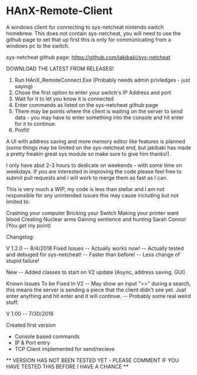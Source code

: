 # HAnX-Remote-Client
A windows client for connecting to sys-netcheat nintendo switch homebrew. This does not contain sys-netcheat, you will need to use the github page to set that up first this is only for communicating from a windows pc to the switch.

sys-netcheat github page: https://github.com/jakibaki/sys-netcheat

DOWNLOAD THE LATEST FROM RELEASES!

1) Run HAnX_RemoteConnect.Exe (Probably needs admin privledges - just saying)
2) Chose the first option to enter your switch's IP Address and port
3) Wait for it to let you know it is connected
4) Enter commands as listed on the sys-netcheat github page
5) There may be points where the client is waiting on the server to send data - you may have to enter something into the console and hit enter for it to continue.
6) Profit!

A UI with address saving and more memory editor like features is planned (some things may be limited on the sys-netcheat end, but jakibaki has made a pretty freakin great sys module so make sure to give him thanks!).

I only have abut 2-3 hours to dedicate on weekends - with some time on weekdays. If you are interested in improving the code please feel free to submit pull requests and I will work to merge them as fast as I can.

This is very much a WIP, my code is less than stellar and I am not responsible for any unintended issues this may cause including but not limited to:

Crashing your computer
Bricking your Switch
Making your printer want blood
Creating Nuclear arms
Gaining sentience and hunting Sarah Connor
(You get my point)

Changelog:

V 1.2.0 -- 8/4/2018
Fixed Issues
  -- Actually works now!
  -- Actually tested and debuged for sys-netcheat!
  -- Faster than before!
  -- Less change of stupid failure!

New
  -- Added classes to start on V2 update (Async, address saving, GUI)
 
Known Issues To be Fixed In V2
  -- May show an input ">>" during a search, this means the server is sending a piece that the client didn't see yet. Just enter  anything and hit enter and it will continue.
  -- Probably some real weird stuff.
  
V 1.00 -- 7/30/2018

Created first version
- Console based commands
- IP & Port entry
- TCP Client implemented for send/recieve

** VERSION HAS NOT BEEN TESTED YET - PLEASE COMMENT IF YOU HAVE TESTED THIS BEFORE I HAVE A CHANCE **
